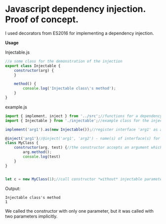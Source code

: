 # Javascript dependency injection. Proof of concept.

I used decorators from ES2016 for implementing a dependency injection.

__Usage__

Injectable.js
```js
//a some class for the demonstration of the injection
export class Injectable {
    constructor(arg) {
    }

    method() {
        console.log('Injectable class\'s method');
    }
}
```

example.js
```js
import { implement, inject } from '../src';//functions for a dependency injection
import { Injectable } from './injectable';//example class for the injection

implement('arg1').as(new Injectable());//register interface 'arg1' as a concrete object

@inject('arg1')//@inject('arg1', 'arg2') - name(s) of interface(s) for the injection to MyClass
class MyClass {
    constructor(arg, test) {//the constructor accepts an argument which will be replaced by IoC and some another argument
        arg.method();
        console.log(test)
    }
}


let c = new MyClass(1);//call constructor *without* injectable parameters
```

Output:
```
Injectable class's method
1
```

We called the constructor with only one parameter, but it was called with two parameters implicitly.
